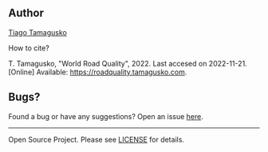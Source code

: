 ## Author

[Tiago Tamagusko](https://github.com/tamagusko)

How to cite?

T. Tamagusko, "World Road Quality", 2022. Last accesed on 2022-11-21. [Online] Available: https://roadquality.tamagusko.com.

## Bugs?

Found a bug or have any suggestions? Open an issue [here](https://github.com/tamagusko/road-quality/issues).

---

Open Source Project. Please see [LICENSE](https://github.com/tamagusko/road-quality/blob/main/LICENSE) for details.
